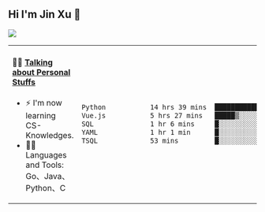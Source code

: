 
## Hi I'm Jin Xu 👋
![](https://komarev.com/ghpvc/?username=jiayouxujin&color=brightgreen&label=PROFILE+VIEWS)



<table align="center">
<tr>
<td valign="top" width="60%">

#### 🏋️‍♀️ <a href="https://github.com/jiayouxujin" target="_blank">Talking about Personal Stuffs</a>
<!-- recent_releases starts -->

- ⚡  I'm now learning CS-Knowledges.  
- 🏊‍♂️ Languages and Tools: Go、Java、Python、C
<!-- recent_releases ends -->
</td>
<td>
 
<!--START_SECTION:waka-->

```txt
Python           14 hrs 39 mins  ██████████████▓░░░░░░░░░░   58.17 %
Vue.js           5 hrs 27 mins   █████▒░░░░░░░░░░░░░░░░░░░   21.66 %
SQL              1 hr 6 mins     █░░░░░░░░░░░░░░░░░░░░░░░░   04.39 %
YAML             1 hr 1 min      █░░░░░░░░░░░░░░░░░░░░░░░░   04.05 %
TSQL             53 mins         █░░░░░░░░░░░░░░░░░░░░░░░░   03.52 %
```

<!--END_SECTION:waka-->
 
</td>
</tr>
</table>





